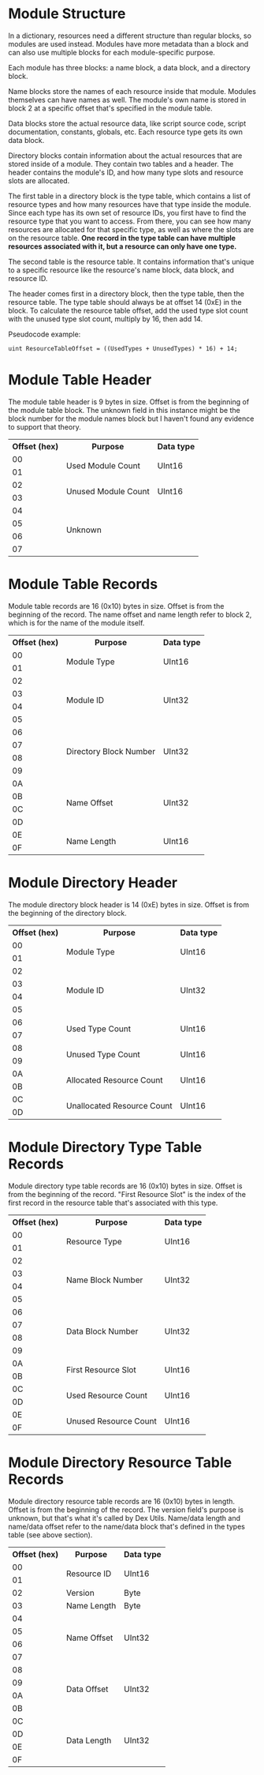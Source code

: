 # Module Structure

In a dictionary, resources need a different structure than regular blocks, so modules are used instead. Modules have more metadata than a block and can also use multiple blocks for each module-specific purpose.

Each module has three blocks: a name block, a data block, and a directory block.

Name blocks store the names of each resource inside that module. Modules themselves can have names as well. The module's own name is stored in block 2 at a specific offset that's specified in the module table.

Data blocks store the actual resource data, like script source code, script documentation, constants, globals, etc. Each resource type gets its own data block.

Directory blocks contain information about the actual resources that are stored inside of a module. They contain two tables and a header. The header contains the module's ID, and how many type slots and resource slots are allocated. 

The first table in a directory block is the type table, which contains a list of resource types and how many resources have that type inside the module. Since each type has its own set of resource IDs, you first have to find the resource type that you want to access. From there, you can see how many resources are allocated for that specific type, as well as where the slots are on the resource table. **One record in the type table can have multiple resources associated with it, but a resource can only have one type.**

The second table is the resource table. It contains information that's unique to a specific resource like the resource's name block, data block, and resource ID.

The header comes first in a directory block, then the type table, then the resource table. The type table should always be at offset 14 (0xE) in the block. To calculate the resource table offset, add the used type slot count with the unused type slot count, multiply by 16, then add 14.

Pseudocode example:
    
    uint ResourceTableOffset = ((UsedTypes + UnusedTypes) * 16) + 14;

# Module Table Header

The module table header is 9 bytes in size. Offset is from the beginning of the module table block. The unknown field in this instance might be the block number for the module names block but I haven't found any evidence to support that theory.

<table>

<tr>
<th>Offset (hex)</th> <th>Purpose</th> <th>Data type</th>
</tr>

<tr>
<td>00</td> <td rowspan="2">Used Module Count</td> <td rowspan="2">UInt16</td>
</tr>
<tr>
<td>01</td>
</tr>

<tr>
<td>02</td> <td rowspan="2">Unused Module Count</td> <td rowspan="2">UInt16</td>
</tr>
<tr><td>03</td></tr>

<tr>
<td>04</td> <td rowspan="4" colspan="2">Unknown</td>
</tr>
<tr><td>05</td></tr>
<tr><td>06</td></tr>
<tr><td>07</td></tr>

</table>

# Module Table Records

Module table records are 16 (0x10) bytes in size. Offset is from the beginning of the record. The name offset and name length refer to block 2, which is for the name of the module itself.

<table>

<tr>
<th>Offset (hex)</th> <th>Purpose</th> <th>Data type</th>
</tr>

<tr>
<td>00</td> <td rowspan="2">Module Type</td> <td rowspan="2">UInt16</td>
</tr>
<tr>
<td>01</td>
</tr>

<tr>
<td>02</td> <td rowspan="4">Module ID</td> <td rowspan="4">UInt32</td>
</tr>
<tr><td>03</td></tr>
<tr><td>04</td></tr>
<tr><td>05</td></tr>

<tr>
<td>06</td> <td rowspan="4">Directory Block Number</td> <td rowspan="4">UInt32</td>
</tr>
<tr><td>07</td></tr>
<tr><td>08</td></tr>
<tr><td>09</td></tr>

<tr>
<td>0A</td> <td rowspan="4">Name Offset</td> <td rowspan="4">UInt32</td>
</tr>
<tr><td>0B</td></tr>
<tr><td>0C</td></tr>
<tr><td>0D</td></tr>

<tr>
<td>0E</td> <td rowspan="2">Name Length</td> <td rowspan="2">UInt16</td>
</tr>
<tr>
<td>0F</td>
</tr>

</table>

# Module Directory Header

The module directory block header is 14 (0xE) bytes in size. Offset is from the beginning of the directory block.

<table>

<tr>
<th>Offset (hex)</th> <th>Purpose</th> <th>Data type</th>
</tr>

<tr>
<td>00</td> <td rowspan="2">Module Type</td> <td rowspan="2">UInt16</td>
</tr>
<tr>
<td>01</td>
</tr>

<tr>
<td>02</td> <td rowspan="4">Module ID</td> <td rowspan="4">UInt32</td>
</tr>
<tr><td>03</td></tr>
<tr><td>04</td></tr>
<tr><td>05</td></tr>

<tr>
<td>06</td> <td rowspan="2">Used Type Count</td> <td rowspan="2">UInt16</td>
</tr>
<tr><td>07</td></tr>

<tr>
<td>08</td> <td rowspan="2">Unused Type Count</td> <td rowspan="2">UInt16</td>
</tr>
<tr><td>09</td></tr>

<tr>
<td>0A</td> <td rowspan="2">Allocated Resource Count</td> <td rowspan="2">UInt16</td>
</tr>
<tr><td>0B</td></tr>

<tr>
<td>0C</td> <td rowspan="2">Unallocated Resource Count</td> <td rowspan="2">UInt16</td>
</tr>
<tr><td>0D</td></tr>

</table>

# Module Directory Type Table Records

Module directory type table records are 16 (0x10) bytes in size. Offset is from the beginning of the record. "First Resource Slot" is the index of the first record in the resource table that's associated with this type.

<table>

<tr>
<th>Offset (hex)</th> <th>Purpose</th> <th>Data type</th>
</tr>

<tr>
<td>00</td> <td rowspan="2">Resource Type</td> <td rowspan="2">UInt16</td>
</tr>
<tr>
<td>01</td>
</tr>

<tr>
<td>02</td> <td rowspan="4">Name Block Number</td> <td rowspan="4">UInt32</td>
</tr>
<tr><td>03</td></tr>
<tr><td>04</td></tr>
<tr><td>05</td></tr>

<tr>
<td>06</td> <td rowspan="4">Data Block Number</td> <td rowspan="4">UInt32</td>
</tr>
<tr><td>07</td></tr>
<tr><td>08</td></tr>
<tr><td>09</td></tr>

<tr>
<td>0A</td> <td rowspan="2">First Resource Slot</td> <td rowspan="2">UInt16</td>
</tr>
<tr>
<td>0B</td>
</tr>

<tr>
<td>0C</td> <td rowspan="2">Used Resource Count</td> <td rowspan="2">UInt16</td>
</tr>
<tr>
<td>0D</td>
</tr>

<tr>
<td>0E</td> <td rowspan="2">Unused Resource Count</td> <td rowspan="2">UInt16</td>
</tr>
<tr>
<td>0F</td>
</tr>

</table>

# Module Directory Resource Table Records

Module directory resource table records are 16 (0x10) bytes in length. Offset is from the beginning of the record. The version field's purpose is unknown, but that's what it's called by Dex Utils. Name/data length and name/data offset refer to the name/data block that's defined in the types table (see above section).

<table>

<tr>
<th>Offset (hex)</th> <th>Purpose</th> <th>Data type</th>
</tr>

<tr>
<td>00</td> <td rowspan="2">Resource ID</td> <td rowspan="2">UInt16</td>
</tr>
<tr>
<td>01</td>
</tr>

<tr>
<td>02</td> <td>Version</td> <td>Byte</td>
</tr>

<tr>
<td>03</td> <td>Name Length</td> <td>Byte</td>
</tr>

<tr>
<td>04</td> <td rowspan="4">Name Offset</td> <td rowspan="4">UInt32</td>
</tr>
<tr><td>05</td></tr>
<tr><td>06</td></tr>
<tr><td>07</td></tr>

<tr>
<td>08</td> <td rowspan="4">Data Offset</td> <td rowspan="4">UInt32</td>
</tr>
<tr><td>09</td></tr>
<tr><td>0A</td></tr>
<tr><td>0B</td></tr>

<tr>
<td>0C</td> <td rowspan="4">Data Length</td> <td rowspan="4">UInt32</td>
</tr>
<tr><td>0D</td></tr>
<tr><td>0E</td></tr>
<tr><td>0F</td></tr>

</table>